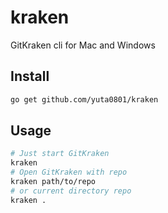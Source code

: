 # kraken
GitKraken cli for Mac and Windows

## Install

```sh
go get github.com/yuta0801/kraken
```

## Usage

```sh
# Just start GitKraken
kraken
# Open GitKraken with repo
kraken path/to/repo
# or current directory repo
kraken .
```

